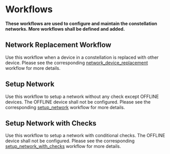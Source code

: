 # Workflows
**These workflows are used to configure and maintain the constellation networks. More workflows shall be defined and added.**

## Network Replacement Workflow
Use this workflow when a device in a constellation is replaced with other device. Please see the corresponding [network_device_replacement](https://github.com/infinera/terraform-infinera-xr-modules/tree/main/workflows/network_device_replacement) workflow for more details.

## Setup Network
Use this workflow to setup a network without any check except OFFLINE devices. The OFFLINE device shall not be configured. Please see the corresponding [setup_network](https://github.com/infinera/terraform-infinera-xr-modules/tree/main/workflows/setup_network) workflow for more details.

## Setup Network with Checks
Use this workflow to setup a network with conditional checks. The OFFLINE device shall not be configured. Please see the corresponding [setup_network_with_checks](https://github.com/infinera/terraform-infinera-xr-modules/tree/main/workflows/setup_network_with_checks) workflow for more details.